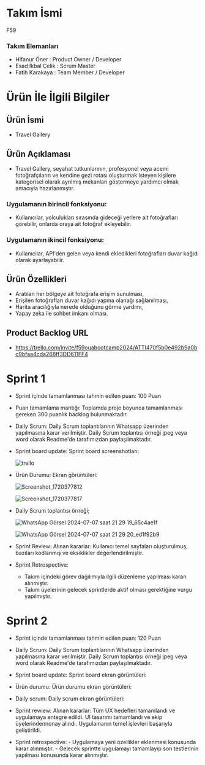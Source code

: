 # Takım İsmi

F59

### Takım Elemanları
  - Hifanur Öner : Product Owner / Developer
  - Esad İkbal Çelik : Scrum Master
  - Fatih Karakaya : Team Member / Developer
  
 
# Ürün İle İlgili Bilgiler

## Ürün İsmi

   - Travel Gallery

## Ürün Açıklaması

   - Travel Gallery, seyahat tutkunlarının, profesyonel veya acemi fotoğrafçıların ve kendine gezi rotası oluşturmak isteyen kişilere kategorisel olarak ayrılmış mekanları göstermeye yardımcı olmak amacıyla hazırlanmıştır.

### Uygulamanın birincil fonksiyonu:

   - Kullanıcılar, yolculukları sırasında gideceği yerlere ait fotoğrafları görebilir, onlarda oraya ait fotoğraf ekleyebilir.

### Uygulamanın ikincil fonksiyonu:

   - Kullanıcılar, API'den gelen veya kendi ekledikleri fotoğrafları duvar kağıdı olarak ayarlayabilir.
     
## Ürün Özellikleri

   - Aratılan her bölgeye ait fotoğrafa erişim sunulması,
   - Erişilen fotoğrafları duvar kağıdı yapma olanağı sağlanılması,
   - Harita aracılığıyla nerede olduğunu görme yardımı,
   - Yapay zeka ile sohbet imkanı olması.

## Product Backlog URL

   - https://trello.com/invite/f59ouabootcamp2024/ATTI470f5b0e492b9a0bc9bfaa4cda268ff3DD611FF4

# Sprint 1

   - Sprint içinde tamamlanması tahmin edilen puan: 100 Puan

   - Puan tamamlama mantığı: Toplamda proje boyunca tamamlanması gereken 300 puanlık backlog bulunmaktadır.

   - Daily Scrum: Daily Scrum toplantılarının Whatsapp üzerinden yapılmasına karar verilmiştir. Daily Scrum toplantısı örneği jpeg veya word olarak Readme'de tarafımızdan paylaşılmaktadır.

    
   - Sprint board update: Sprint board screenshotları:
     
     ![trello](https://github.com/HifaOner/travelGallery/assets/108931346/5e5675f9-8a08-4008-87a4-6c3a5618744b)
     
     
   - Ürün Durumu: Ekran görüntüleri:

     ![Screenshot_1720377812](https://github.com/HifaOner/travelGallery/assets/108931346/1c3ec12f-91ab-4399-9a86-4b282d92638d)

     ![Screenshot_1720377817](https://github.com/HifaOner/travelGallery/assets/108931346/783b9492-41f4-4e4e-a1ef-fa0adca583b1)

   - Daily Scrum toplantısı örneği;
     
     ![WhatsApp Görsel 2024-07-07 saat 21 29 19_65c4ae1f](https://github.com/HifaOner/travelGallery/assets/108931346/e496fced-8b49-457f-9a41-348da38891e5)

     ![WhatsApp Görsel 2024-07-07 saat 21 29 20_ed1f92b9](https://github.com/HifaOner/travelGallery/assets/108931346/e2ca16f6-03aa-46a7-ae5a-c37e726f0c44)
    

   - Sprint Review: Alınan kararlar: Kullanıcı temel sayfaları oluşturulmuş, bazıları kodlanmış ve eksiklikler değerlendirilmiştir. 

   - Sprint Retrospective:

       - Takım içindeki görev dağılımıyla ilgili düzenleme yapılması kararı alınmıştır.
       - Takım üyelerinin gelecek sprintlerde aktif olması gerektiğine vurgu yapılmıştır.
    
   # Sprint 2

  - Sprint içinde tamamlanması tahmin edilen puan: 120 Puan
  - Daily Scrum: Daily Scrum toplantılarının Whatsapp üzerinden yapılmasına karar verilmiştir. Daily Scrum toplantısı örneği jpeg veya word olarak Readme'de tarafımızdan paylaşılmaktadır.
  - Sprint board update: Sprint board ekran görüntüleri:

  - Ürün durumu: Ürün durumu ekran görüntüleri:

  - Daily scrum: Daily scrum ekran görüntüleri:

  - Sprint rewiew: Alınan kararlar: Tüm UX hedefleri tamamlandı ve uygulamaya entegre edildi. UI tasarımı tamamlandı ve ekip üyelerindennonay alındı. Uygulamanın temel işlevleri başarıyla geliştirildi.

  - Sprint retrospective:
         - Uygulamaya yeni özellikler eklenmesi konusunda karar alınmıştır.
         - Gelecek sprintte uygulamayı tamamlayıp son testlerinin yapılması konusunda karar alınmıştır.  



